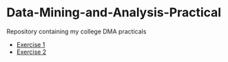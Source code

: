 # Data-Mining-and-Analysis-Practical
Repository containing my college DMA practicals

- [Exercise 1](https://colab.research.google.com/drive/1otJhJOXzmQxYf_GW73GlXyFehdR9svdX)
- [Exercise 2](https://colab.research.google.com/drive/1crn38vDWfSLDIGlzDU88ucFixOe6I7yJ)
